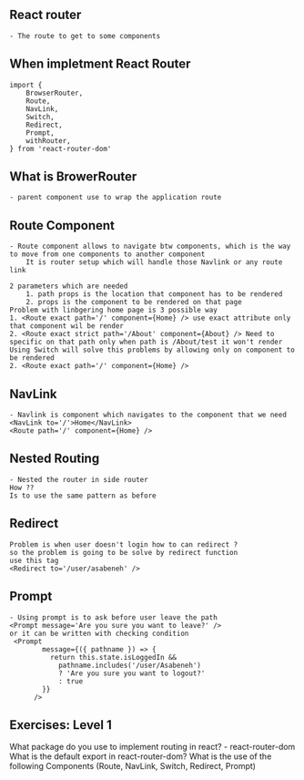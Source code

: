 ## React router
    - The route to get to some components
## When impletment React Router
    import {
        BrowserRouter,
        Route,
        NavLink,
        Switch,
        Redirect,
        Prompt,
        withRouter,
    } from 'react-router-dom'
## What is BrowerRouter 
    - parent component use to wrap the application route
## Route Component
    - Route component allows to navigate btw components, which is the way to move from one components to another component
        It is router setup which will handle those Navlink or any route link

    2 parameters which are needed
        1. path props is the location that component has to be rendered
        2. props is the component to be rendered on that page
    Problem with linbgering home page is 3 possible way 
    1. <Route exact path='/' component={Home} /> use exact attribute only that component wil be render
    2. <Route exact strict path='/About' component={About} /> Need to specific on that path only when path is /About/test it won't render
    Using Switch will solve this problems by allowing only on component to be rendered
    2. <Route exact path='/' component={Home} />
## NavLink
    - Navlink is component which navigates to the component that we need
    <NavLink to='/'>Home</NavLink>
    <Route path='/' component={Home} />
## Nested Routing
    - Nested the router in side router
    How ??
    Is to use the same pattern as before
## Redirect
    Problem is when user doesn't login how to can redirect ?
    so the problem is going to be solve by redirect function
    use this tag
    <Redirect to='/user/asabeneh' />
## Prompt
    - Using prompt is to ask before user leave the path
    <Prompt message='Are you sure you want to leave?' />
    or it can be written with checking condition
     <Prompt
            message={({ pathname }) => {
              return this.state.isLoggedIn &&
                pathname.includes('/user/Asabeneh')
                ? 'Are you sure you want to logout?'
                : true
            }}
          />
## Exercises: Level 1
What package do you use to implement routing in react?
    - react-router-dom
What is the default export in react-router-dom?
What is the use of the following Components (Route, NavLink, Switch, Redirect, Prompt)